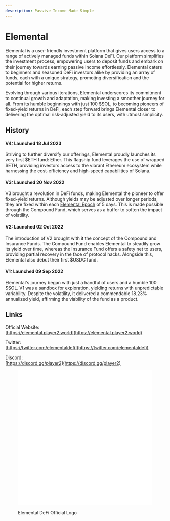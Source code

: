 ```yaml
---
description: Passive Income Made Simple
---
```


# Elemental

Elemental is a user-friendly investment platform that gives users access to a range of actively managed funds within Solana DeFi. Our platform simplifies the investment process, empowering users to deposit funds and embark on their journey towards earning passive income effortlessly. Elemental caters to beginners and seasoned DeFi investors alike by providing an array of funds, each with a unique strategy, promoting diversification and the potential for higher returns.

Evolving through various iterations, Elemental underscores its commitment to continual growth and adaptation, making investing a smoother journey for all. From its humble beginnings with just 100 $SOL, to becoming pioneers of fixed-yield returns in DeFi, each step forward brings Elemental closer to delivering the optimal risk-adjusted yield to its users, with utmost simplicity.

## History

#### V4: Launched 18 Jul 2023

Striving to further diversify our offerings, Elemental proudly launches its very first $ETH fund: Ether. This flagship fund leverages the use of wrapped $ETH, providing investors access to the vibrant Ethereum ecosystem while harnessing the cost-efficiency and high-speed capabilities of Solana.

#### V3: Launched 20 Nov 2022

V3 brought a revolution in DeFi funds, making Elemental the pioneer to offer fixed-yield returns. Although yields may be adjusted over longer periods, they are fixed within each [Elemental Epoch](elemental-epoch.md) of 5 days. This is made possible through the Compound Fund, which serves as a buffer to soften the impact of volatility.

#### **V2: Launched 02 Oct 2022**

The introduction of V2 brought with it the concept of the Compound and Insurance Funds. The Compound Fund enables Elemental to steadily grow its yield over time, whereas the Insurance Fund offers a safety net to users, providing partial recovery in the face of protocol hacks. Alongside this, Elemental also debut their first $USDC fund.

#### V1: Launched 09 Sep 2022

Elemental's journey began with just a handful of users and a humble 100 $SOL. V1 was a sandbox for exploration, yielding returns with unpredictable variability. Despite the volatility, it delivered a commendable 18.23% annualized yield, affirming the viability of the fund as a product.

## Links

Official Website:\
[https://elemental.player2.world](https://elemental.player2.world)

Twitter:\
[https://twitter.com/elementaldefi](https://twitter.com/elementaldefi)

Discord:\
[https://discord.gg/player2](https://discord.gg/player2)

<figure><img src="../../.gitbook/assets/logo_default.png" alt=""><figcaption><p>Elemental DeFi Official Logo</p></figcaption></figure>
